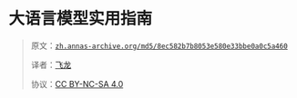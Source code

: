 # 大语言模型实用指南

> 原文：[`zh.annas-archive.org/md5/8ec582b7b8053e580e33bbe0a0c5a460`](https://zh.annas-archive.org/md5/8ec582b7b8053e580e33bbe0a0c5a460)
> 
> 译者：[飞龙](https://github.com/wizardforcel)
> 
> 协议：[CC BY-NC-SA 4.0](http://creativecommons.org/licenses/by-nc-sa/4.0/)